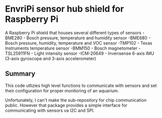 # EnvriPi sensor hub shield for Raspberry Pi
A Raspberry Pi shield that houses several different types of sensors
-BME280 - Bosch pressure, temperature and humidity sensor
-BME680 - Bosch pressure, humidity, temperature and VOC sensor
-TMP102 - Texas Instruments temperature sensor
-BMM150 - Bosch magnetometer
-TSL25911FN - Light intensity sensor
-ICM-20649 - Invensense 6-axis IMU (3-axis gyroscope and 3-axis accelerometer)

## Summary
This code utlizies high level functions to communicate with sensors and set their configuration for proper monitoring of an aquarium.

Unfortunately, I can't make the sub-repository for chip communication public. However that package provides a simple interface for communicating with sensors va I2C and SPI.